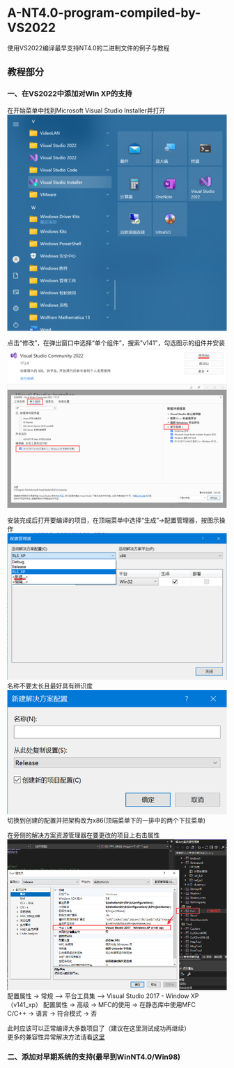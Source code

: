 # A-NT4.0-program-compiled-by-VS2022
使用VS2022编译最早支持NT4.0的二进制文件的例子与教程

## 教程部分
### 一、在VS2022中添加对Win XP的支持

在开始菜单中找到Microsoft Visual Studio Installer并打开   
![开始菜单中的Visual Studio](https://github.com/dp495/A-NT4.0-program-compiled-by-VS2022/blob/main/Pictures/open%20vs%20installer.png)

点击“修改”，在弹出窗口中选择“单个组件”，搜索"v141"，勾选图示的组件并安装   
![点击“修改”](https://github.com/dp495/A-NT4.0-program-compiled-by-VS2022/blob/main/Pictures/add%20packs_1.png)  
![需要的条目](https://github.com/dp495/A-NT4.0-program-compiled-by-VS2022/blob/main/Pictures/add%20packs_2.png)  

安装完成后打开要编译的项目，在顶端菜单中选择“生成”->配置管理器，按图示操作  
![配置管理器](https://github.com/dp495/A-NT4.0-program-compiled-by-VS2022/blob/main/Pictures/settings_1.png)  
名称不要太长且最好具有辨识度  
![新建](https://github.com/dp495/A-NT4.0-program-compiled-by-VS2022/blob/main/Pictures/settings_2.png)  
切换到创建的配置并把架构改为x86(顶端菜单下的一排中的两个下拉菜单)  

在旁侧的解决方案资源管理器在要更改的项目上右击属性  
![属性](https://github.com/dp495/A-NT4.0-program-compiled-by-VS2022/blob/main/Pictures/settings_3.png)
配置属性 -> 常规 —> 平台工具集 —> Visual Studio 2017 - Window XP （v141_xp） 
配置属性 -> 高级 -> MFC的使用 -> 在静态库中使用MFC  
C/C++ -> 语言 -> 符合模式 -> 否  

此时应该可以正常编译大多数项目了（建议在这里测试成功再继续）  
更多的兼容性异常解决方法请看[这里](https://blog.csdn.net/chy555chy/article/details/123399974)  

### 二、添加对早期系统的支持(最早到WinNT4.0/Win98)


